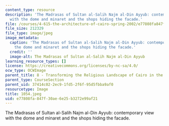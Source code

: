 ```yaml
---
content_type: resource
description: 'The Madrasas of Sultan al-Salih Najm al-Din Ayyub: contemporary view
  with the dome and minaret and the shops hiding the facade.'
file: /courses/4-615-the-architecture-of-cairo-spring-2002/e77808fa847f30ae6e25b3272e99af21_1054.jpeg
file_size: 212329
file_type: image/jpeg
image_metadata:
  caption: 'The Madrasas of Sultan al-Salih Najm al-Din Ayyub: contemporary view with
    the dome and minaret and the shops hiding the facade.'
  credit: ''
  image-alt: The Madrasas of Sultan al-Salih Najm al-Din Ayyub
learning_resource_types: []
license: https://creativecommons.org/licenses/by-nc-sa/4.0/
ocw_type: OCWImage
parent_title: 8 - Transforming the Religious Landscape of Cairo in the Ayyubid Period
parent_type: CourseSection
parent_uid: 37414c02-2ec9-1fd5-2f6f-95d5fbba9af0
resourcetype: Image
title: 1054.jpeg
uid: e77808fa-847f-30ae-6e25-b3272e99af21
---
```

The Madrasas of Sultan al-Salih Najm al-Din Ayyub: contemporary view with the dome and minaret and the shops hiding the facade.